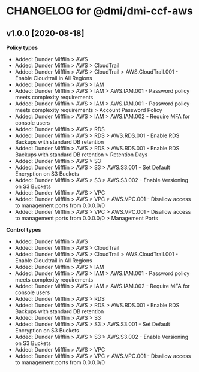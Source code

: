 # CHANGELOG for @dmi/dmi-ccf-aws

## v1.0.0 [2020-08-18]

**Policy types**
* Added: Dunder Mifflin > AWS
* Added: Dunder Mifflin > AWS > CloudTrail
* Added: Dunder Mifflin > AWS > CloudTrail > AWS.CloudTrail.001 - Enable Cloudtrail in All Regions
* Added: Dunder Mifflin > AWS > IAM
* Added: Dunder Mifflin > AWS > IAM > AWS.IAM.001 - Password policy meets complexity requirements
* Added: Dunder Mifflin > AWS > IAM > AWS.IAM.001 - Password policy meets complexity requirements > Account Password Policy
* Added: Dunder Mifflin > AWS > IAM > AWS.IAM.002 - Require MFA for console users
* Added: Dunder Mifflin > AWS > RDS
* Added: Dunder Mifflin > AWS > RDS > AWS.RDS.001 - Enable RDS Backups with standard DB retention
* Added: Dunder Mifflin > AWS > RDS > AWS.RDS.001 - Enable RDS Backups with standard DB retention > Retention Days
* Added: Dunder Mifflin > AWS > S3
* Added: Dunder Mifflin > AWS > S3 > AWS.S3.001 - Set Default Encryption on S3 Buckets
* Added: Dunder Mifflin > AWS > S3 > AWS.S3.002 - Enable Versioning on S3 Buckets
* Added: Dunder Mifflin > AWS > VPC
* Added: Dunder Mifflin > AWS > VPC > AWS.VPC.001 - Disallow access to management ports from 0.0.0.0/0
* Added: Dunder Mifflin > AWS > VPC > AWS.VPC.001 - Disallow access to management ports from 0.0.0.0/0 > Management Ports

**Control types**
* Added: Dunder Mifflin > AWS
* Added: Dunder Mifflin > AWS > CloudTrail
* Added: Dunder Mifflin > AWS > CloudTrail > AWS.CloudTrail.001 - Enable Cloudtrail in All Regions
* Added: Dunder Mifflin > AWS > IAM
* Added: Dunder Mifflin > AWS > IAM > AWS.IAM.001 - Password policy meets complexity requirements
* Added: Dunder Mifflin > AWS > IAM > AWS.IAM.002 - Require MFA for console users
* Added: Dunder Mifflin > AWS > RDS
* Added: Dunder Mifflin > AWS > RDS > AWS.RDS.001 - Enable RDS Backups with standard DB retention
* Added: Dunder Mifflin > AWS > S3
* Added: Dunder Mifflin > AWS > S3 > AWS.S3.001 - Set Default Encryption on S3 Buckets
* Added: Dunder Mifflin > AWS > S3 > AWS.S3.002 - Enable Versioning on S3 Buckets
* Added: Dunder Mifflin > AWS > VPC
* Added: Dunder Mifflin > AWS > VPC > AWS.VPC.001 - Disallow access to management ports from 0.0.0.0/0
